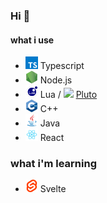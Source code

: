### Hi 👋

#### what i use

* <img src="https://raw.githubusercontent.com/github/explore/80688e429a7d4ef2fca1e82350fe8e3517d3494d/topics/typescript/typescript.png" height="20"> Typescript
* <img src="https://raw.githubusercontent.com/github/explore/80688e429a7d4ef2fca1e82350fe8e3517d3494d/topics/nodejs/nodejs.png" height="20"> Node.js
* <img src="https://raw.githubusercontent.com/github/explore/80688e429a7d4ef2fca1e82350fe8e3517d3494d/topics/lua/lua.png" height="20"> Lua / <img src="https://avatars.githubusercontent.com/u/108627128" height="20"> [Pluto](https://pluto-lang.org/)
* <img src="https://raw.githubusercontent.com/devicons/devicon/master/icons/cplusplus/cplusplus-original.svg" height="20"> C++
* <img src="https://raw.githubusercontent.com/devicons/devicon/master/icons/java/java-original.svg" height="20"> Java
* <img src="https://raw.githubusercontent.com/github/explore/80688e429a7d4ef2fca1e82350fe8e3517d3494d/topics/react/react.png" height="20"> React

### what i'm learning
* <img src="https://github.com/github/explore/blob/main/topics/svelte/svelte.png" height="20"> Svelte
